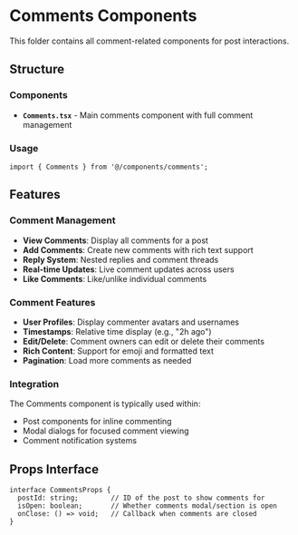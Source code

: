 # Comments Components

This folder contains all comment-related components for post interactions.

## Structure

### Components
- **`Comments.tsx`** - Main comments component with full comment management

### Usage

```tsx
import { Comments } from '@/components/comments';
```

## Features

### Comment Management
- **View Comments**: Display all comments for a post
- **Add Comments**: Create new comments with rich text support
- **Reply System**: Nested replies and comment threads
- **Real-time Updates**: Live comment updates across users
- **Like Comments**: Like/unlike individual comments

### Comment Features
- **User Profiles**: Display commenter avatars and usernames
- **Timestamps**: Relative time display (e.g., "2h ago")
- **Edit/Delete**: Comment owners can edit or delete their comments
- **Rich Content**: Support for emoji and formatted text
- **Pagination**: Load more comments as needed

### Integration

The Comments component is typically used within:
- Post components for inline commenting
- Modal dialogs for focused comment viewing
- Comment notification systems

## Props Interface

```tsx
interface CommentsProps {
  postId: string;        // ID of the post to show comments for
  isOpen: boolean;       // Whether comments modal/section is open
  onClose: () => void;   // Callback when comments are closed
}
```